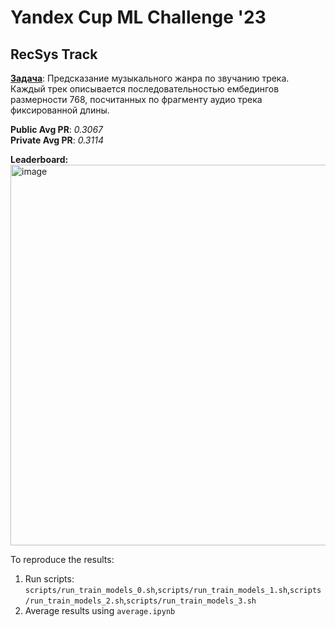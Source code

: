 # Yandex Cup ML Challenge '23
## RecSys Track

[**Задача**](https://yandex.ru/cup/ml/): Предсказание музыкального жанра по звучанию трека. Каждый трек описывается последовательностью ембедингов размерности 768, посчитанных по фрагменту аудио трека фиксированной длины.

**Public Avg PR**: *0.3067* \
**Private Avg PR**: *0.3114*

**Leaderboard:** \
<img width="609" alt="image" src="https://github.com/ArtemVazh/ya_cup23/assets/44724467/f87da92c-3371-4c01-8430-b0573a247393">

To reproduce the results:
1. Run scripts: `scripts/run_train_models_0.sh`,`scripts/run_train_models_1.sh`,`scripts/run_train_models_2.sh`,`scripts/run_train_models_3.sh`
2. Average results using  `average.ipynb`




